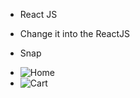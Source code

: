 * React JS 
- Change it into the ReactJS 

* Snap

- ![Home](https://user-images.githubusercontent.com/72404186/205271521-a0c0a5e5-940b-49e9-836d-91a01334e261.PNG)
- ![Cart](https://user-images.githubusercontent.com/72404186/205271714-2d5ac6ba-84e0-47b5-b860-15de33943692.PNG)
